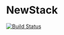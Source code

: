 # NewStack
[![Build Status](https://travis-ci.org/IvanovMA/NewStack.svg?branch=master)](https://travis-ci.org/IvanovMA/NewStack)
